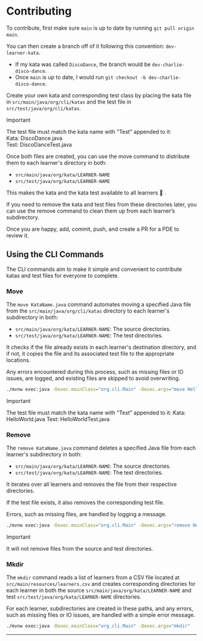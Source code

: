 # Contributing

To contribute, first make sure `main` is up to date by running `git pull origin main`.

You can then create a branch off of it following this convention: `dev-learner-kata`.

- If my kata was called `DiscoDance`, the branch would be `dev-charlie-disco-dance`.
- Once `main` is up to date, I would run `git checkout -b dev-charlie-disco-dance`.

Create your own kata and corresponding test class by placing the kata file in `src/main/java/org/cli/katas` and the test
file in `src/test/java/org/cli/katas`.

> [!IMPORTANT]  
> The test file must match the kata name with "Test" appended to it:  
> Kata: DiscoDance.java  
> Test: DiscoDanceTest.java

Once both files are created, you can use the move command to distribute them to each learner's directory in both:

- `src/main/java/org/kata/LEARNER-NAME`
- `src/test/java/org/kata/LEARNER-NAME`

This makes the kata and the kata test available to all learners :muscle: .

If you need to remove the kata and test files from these directories later, you can use the remove command to clean them
up from each learner’s subdirectory.

Once you are happy, add, commit, push, and create a PR for a PDE to review it.

## Using the CLI Commands

The CLI commands aim to make it simple and convenient to contribute katas and test files for everyone to complete.

### Move

The `move KataName.java` command automates moving a specified Java file from the `src/main/java/org/cli/katas` directory
to each learner's subdirectory in both:

- `src/main/java/org/kata/LEARNER-NAME`: The source directories.
- `src/test/java/org/kata/LEARNER-NAME`: The test directories.

It checks if the file already exists in each learner's destination directory, and if not, it copies the file and its
associated test file to the appropriate locations.

Any errors encountered during this process, such as missing files or IO issues, are logged, and existing files are
skipped to avoid overwriting.

```bash
./mvnw exec:java -Dexec.mainClass="org.cli.Main" -Dexec.args="move HelloWorld.java"
```

> [!IMPORTANT]
> The test file must match the kata name with "Test" appended to it:
> Kata: HelloWorld.java
> Test: HelloWorldTest.java

### Remove

The `remove KataName.java` command deletes a specified Java file from each learner's subdirectory in both:

- `src/main/java/org/kata/LEARNER-NAME`: The source directories.
- `src/test/java/org/kata/LEARNER-NAME`: The test directories.

It iterates over all learners and removes the file from their respective directories.

If the test file exists, it also removes the corresponding test file.

Errors, such as missing files, are handled by logging a message.

```bash
./mvnw exec:java -Dexec.mainClass="org.cli.Main" -Dexec.args="remove HelloWorld.java"
```

> [!IMPORTANT]
> It will not remove files from the source and test directories.

### Mkdir

The `mkdir` command reads a list of learners from a CSV file located at `src/main/resources/learners.csv` and creates
corresponding directories for each learner in both the source `src/main/java/org/kata/LEARNER-NAME` and test 
`src/test/java/org/kata/LEARNER-NAME` directories.

For each learner, subdirectories are created in these paths, and any errors, such as missing files or IO issues, are
handled with a simple error message.

```bash
./mvnw exec:java -Dexec.mainClass="org.cli.Main" -Dexec.args="mkdir"
```

---